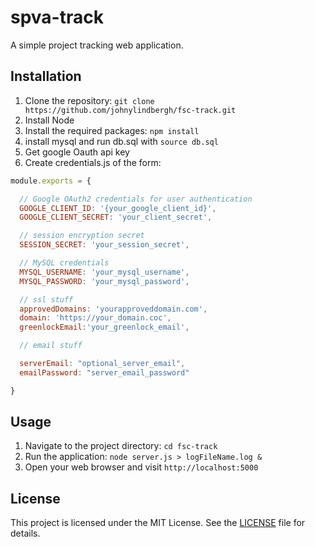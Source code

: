 # spva-track
A simple project tracking web application.

## Installation
1. Clone the repository: `git clone https://github.com/johnylindbergh/fsc-track.git`
2. Install Node 
3. Install the required packages: `npm install`
4. install mysql and run db.sql with `source db.sql`
5. Get google Oauth api key 
6. Create credentials.js of the form: 


```javascript
module.exports = {

  // Google OAuth2 credentials for user authentication
  GOOGLE_CLIENT_ID: '{your_google_client_id}',
  GOOGLE_CLIENT_SECRET: 'your_client_secret',

  // session encryption secret
  SESSION_SECRET: 'your_session_secret',

  // MySQL credentials
  MYSQL_USERNAME: 'your_mysql_username',
  MYSQL_PASSWORD: 'your_mysql_password',

  // ssl stuff
  approvedDomains: 'yourapproveddomain.com',
  domain: 'https://your_domain.coc',
  greenlockEmail:'your_greenlock_email',

  // email stuff

  serverEmail: "optional_server_email",
  emailPassword: "server_email_password"

}
```




## Usage
1. Navigate to the project directory: `cd fsc-track`
2. Run the application: `node server.js > logFileName.log &`
3. Open your web browser and visit `http://localhost:5000`


## License
This project is licensed under the MIT License. See the [LICENSE](LICENSE) file for details.
